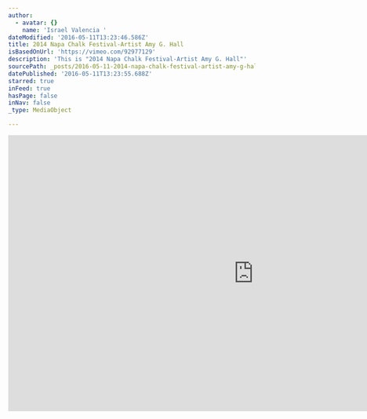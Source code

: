 ```yaml
---
author:
  - avatar: {}
    name: 'Israel Valencia '
dateModified: '2016-05-11T13:23:46.586Z'
title: 2014 Napa Chalk Festival-Artist Amy G. Hall
isBasedOnUrl: 'https://vimeo.com/92977129'
description: 'This is "2014 Napa Chalk Festival-Artist Amy G. Hall"'
sourcePath: _posts/2016-05-11-2014-napa-chalk-festival-artist-amy-g-hall.md
datePublished: '2016-05-11T13:23:55.688Z'
starred: true
inFeed: true
hasPage: false
inNav: false
_type: MediaObject

---
```

<iframe src="https://cdn.embedly.com/widgets/media.html?src=https%3A%2F%2Fplayer.vimeo.com%2Fvideo%2F92977129&amp;src_secure=1&amp;url=https%3A%2F%2Fvimeo.com%2F92977129&amp;image=https%3A%2F%2Fi.vimeocdn.com%2Fvideo%2F566431772_1280x720.jpg&amp;key=b7d04c9b404c499eba89ee7072e1c4f7&amp;type=text%2Fhtml&amp;schema=vimeo" width="1000" height="563" scrolling="no" frameborder="0" allowfullscreen="" style=""></iframe>